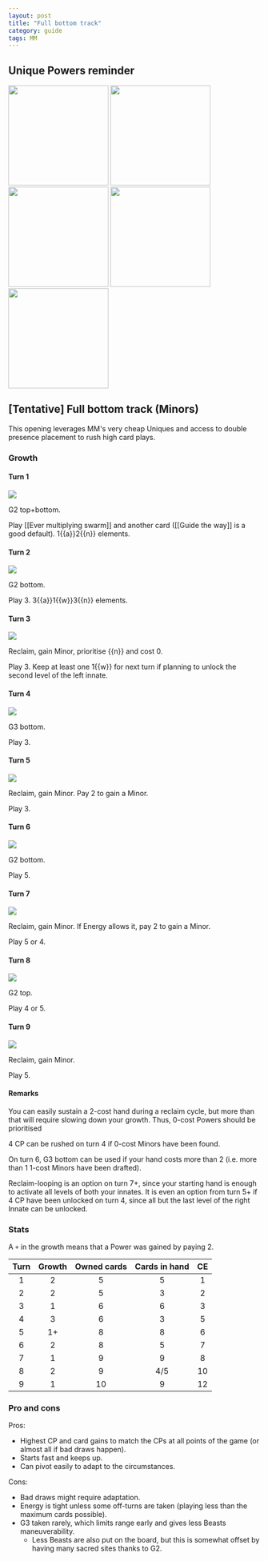 ```yaml
---  
layout: post  
title: "Full bottom track"  
category: guide  
tags: MM
---
```


## Unique Powers reminder

<img src="/assets/images/Ever multiplying swarm.png" width="200"/> <img src="/assets/images/Dreadful tide.png" width="200"/> <img src="/assets/images/Boon of bedevilment.png" width="200"/> <img src="/assets/images/Pursue.png" width="200"/><img src="/assets/images/Guide the way.png" width="200"/>

## [Tentative] Full bottom track (Minors)


This opening leverages MM's very cheap Uniques and access to double presence placement to rush high card plays.

### Growth

#### Turn 1

![](/assets/images/MM1-1.png)

G2 top+bottom. 

Play [[Ever multiplying swarm]] and another card ([[Guide the way]] is a good default). 1{{a}}2{{n}} elements.

#### Turn 2

![](/assets/images/MM1-3.png)

G2 bottom.

Play 3. 3{{a}}1{{w}}3{{n}} elements.

#### Turn 3

![](/assets/images/MM1-3.png)

Reclaim, gain Minor, prioritise {{n}} and cost 0.

Play 3. Keep at least one 1{{w}} for next turn if planning to unlock the second level of the left innate.

#### Turn 4

![](/assets/images/MM1-4.png)

G3 bottom.

Play 3. 

#### Turn 5

![](/assets/images/MM1-4.png)

Reclaim, gain Minor. Pay 2 to gain a Minor.

Play 3.

#### Turn 6

![](/assets/images/MM1-6.png)

G2 bottom.

Play 5.

#### Turn 7

![](/assets/images/MM1-6.png)

Reclaim, gain Minor. If Energy allows it, pay 2 to gain a Minor.

Play 5 or 4.

#### Turn 8

![](/assets/images/MM3-6.png)

G2 top.

Play 4 or 5.

#### Turn 9

![](/assets/images/MM3-6.png)

Reclaim, gain Minor.

Play 5.


#### Remarks

You can easily sustain a 2-cost hand during a reclaim cycle, but more than that will require slowing down your growth. Thus, 0-cost Powers should be prioritised

4 CP can be rushed on turn 4 if 0-cost Minors have been found.

On turn 6, G3 bottom can be used if your hand costs more than 2 (i.e. more than 1 1-cost Minors have been drafted).

Reclaim-looping is an option on turn 7+, since your starting hand is enough to activate all levels of both your innates. It is even an option from turn 5+ if 4 CP have been unlocked on turn 4, since all but the last level of the right Innate can be unlocked.


### Stats

A `+` in the growth means that a Power was gained by paying 2.

Turn | Growth | Owned cards | Cards in hand | CE 
:--: | :--: | :--: | :--: |  :--:
1 | 2 |   5   |  5  |  1 
2 | 2 |   5   |  3  |  2
3 | 1 |   6   |  6  |  3
4 | 3 |   6   |  3  |  5
5 | 1+|   8   |  8  |  6
6 | 2 |   8   |  5  |  7
7 | 1 |   9   |  9  |  8
8 | 2 |   9   | 4/5 | 10
9 | 1 |  10   |  9  | 12



### Pro and cons

Pros:
 - Highest CP and card gains to match the CPs at all points of the game (or almost all if bad draws happen).
 - Starts fast and keeps up.
 - Can pivot easily to adapt to the circumstances.

Cons:
- Bad draws might require adaptation.
- Energy is tight unless some off-turns are taken (playing less than the maximum cards possible).
- G3 taken rarely, which limits range early and gives less Beasts maneuverability.
    - Less Beasts are also put on the board, but this is somewhat offset by having many sacred sites thanks to G2.
